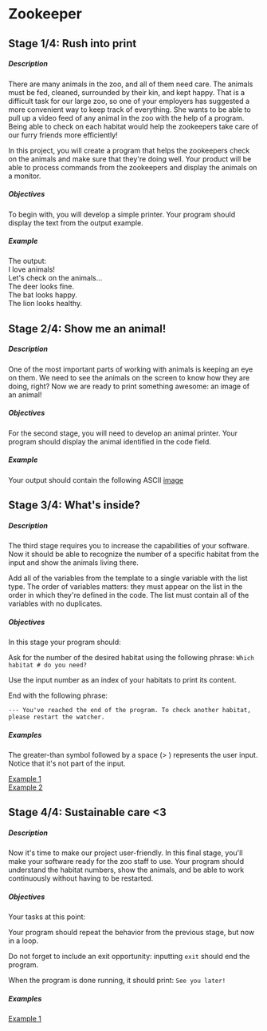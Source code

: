 # **Zookeeper**

## **Stage 1/4: Rush into print**

##### **Description**

There are many animals in the zoo, and all of them need care. The animals must be fed, cleaned, surrounded by their kin, and kept happy. That is a difficult task for our large zoo, so one of your employers has suggested a more convenient way to keep track of everything. She wants to be able to pull up a video feed of any animal in the zoo with the help of a program. Being able to check on each habitat would help the zookeepers take care of our furry friends more efficiently!

In this project, you will create a program that helps the zookeepers check on the animals and make sure that they're doing well. Your product will be able to process commands from the zookeepers and display the animals on a monitor.

##### **Objectives**

To begin with, you will develop a simple printer. Your program should display the text from the output example.

##### **Example**

The output:  
I love animals!  
Let's check on the animals...  
The deer looks fine.  
The bat looks happy.  
The lion looks healthy.

## **Stage 2/4: Show me an animal!**

##### **Description**

One of the most important parts of working with animals is keeping an eye on them. We need to see the animals on the screen to know how they are doing, right? Now we are ready to print something awesome: an image of an animal!

##### **Objectives**

For the second stage, you will need to develop an animal printer. Your program should display the animal identified in the code field.

##### **Example**

Your output should contain the following ASCII [image](https://github.com/dima123493/Zookeeper/blob/ffc24ad7a64ad4e9016b44be4744dbcf22b35748/src/Zookeeper/examples/camel.png)

## **Stage 3/4: What's inside?**

##### **Description**

The third stage requires you to increase the capabilities of your software. Now it should be able to recognize the number of a specific habitat from the input and show the animals living there.

Add all of the variables from the template to a single variable with the list type. The order of variables matters: they must appear on the list in the order in which they're defined in the code. The list must contain all of the variables with no duplicates.

##### **Objectives**

In this stage your program should:

Ask for the number of the desired habitat using the following phrase: `Which habitat # do you need?`

Use the input number as an index of your habitats to print its content.

End with the following phrase:

`---
You've reached the end of the program. To check another habitat, please restart the watcher.`

##### **Examples**
The greater-than symbol followed by a space (> ) represents the user input. Notice that it's not part of the input.

[Example 1](https://github.com/dima123493/Zookeeper/blob/533deb49adad167b574ae1d965f74064c3bae3cc/src/Zookeeper/examples/rabit.png)  
[Example 2](https://github.com/dima123493/Zookeeper/blob/533deb49adad167b574ae1d965f74064c3bae3cc/src/Zookeeper/examples/bat.png)  

## **Stage 4/4: Sustainable care <3**

##### **Description**

Now it's time to make our project user-friendly. In this final stage, you'll make your software ready for the zoo staff to use. Your program should understand the habitat numbers, show the animals, and be able to work continuously without having to be restarted.

##### **Objectives**

Your tasks at this point:  

Your program should repeat the behavior from the previous stage, but now in a loop.  

Do not forget to include an exit opportunity: inputting `exit` should end the program.  

When the program is done running, it should print: `See you later!`  

##### **Examples**

[Example 1](https://github.com/dima123493/Zookeeper/blob/533deb49adad167b574ae1d965f74064c3bae3cc/src/Zookeeper/examples/everything.png)

